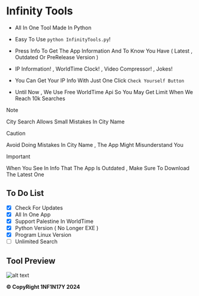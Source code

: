 # Infinity Tools

- All In One Tool Made In Python

- Easy To Use `python InfinityTools.py`!

- Press Info To Get The App Information And To Know You Have ( Latest , Outdated Or PreRelease Version )

- IP Information! , WorldTime Clock! , Video Compressor! , Jokes!

- You Can Get Your IP Info With Just One Click `Check Yourself Button`

- Until Now , We Use Free WorldTime Api So You May Get Limit When We Reach 10k Searches
> [!NOTE]
> City Search Allows Small Mistakes In City Name

> [!CAUTION]
> Avoid Doing Mistakes In City Name , The App Might Misunderstand You

> [!IMPORTANT]
> When You See In Info That The App Is Outdated , Make Sure To Download The Latest One

## To Do List

- [x] Check For Updates
- [x] All In One App
- [x] Support Palestine In WorldTime
- [x] Python Version ( No Longer EXE )
- [x] Program Linux Version
- [ ] Unlimited Search

## Tool Preview

![alt text](https://github.com/Dark1NF1N17Y/WorldTimeGUI/blob/main/Preview.PNG?raw=true)

**&copy; CopyRight 1NF1N17Y 2024**

